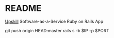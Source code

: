 # README

[Upskill](http://upskillcourses.com) Software-as-a-Service Ruby on Rails App

git push origin HEAD:master
rails s -b $IP -p $PORT